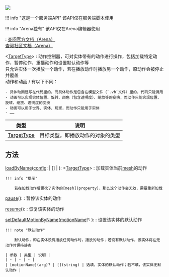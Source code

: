 <a href="https://github.com/qndm"><img src="https://img.shields.io/badge/%E8%B4%A1%E7%8C%AE%E8%80%85-qndm-blue"></img></a>

!!! info "这是一个服务端API"
    该API仅在服务端脚本使用

!!! info "Arena独有"
    该API仅在Arena编辑器使用

:   [查阅官方文档（Arena）](https://box3.yuque.com/staff-khn556/wupvz3/dikrnsd8s0c3zuoc)  
    [查阅社区文档（Arena）](https://www.yuque.com/box3lab/api/mddbf91xi6753mxg)

[](GameMotionController)<[TargetType](typeArg)>
:   [](GameMotionController)动作控制器，可对[](GameEntity)实体带有的动作进行操作，包括加载特定动作，暂停动作，重播动作和设置默认动作等  
    [](GameMotionController)只允许实体一次播放一个动作，若在播放动作时播放另一个动作，原动作会被停止并覆盖  
    动作[](GameMotionController)和动画[](Box3Animation) / [](GameAnimation)有以下不同：

    - 具体动画是写在代码里的，而具体动作是包含在模型文件（`.vb`文件）里的，代码只能调用
    - 动画可以实现实体位置、旋转、颜色（包含透明度）、缩放等的变换，而动作只能实现位置、旋转、缩放、透明度的变换
    - 动画可以用于世界、实体、玩家，而动作只能用于实体
    - ……

| 类型 | 说明 |
| - | - |
| [TargetType](typeArg) | 目标类型，即播放动作的对象的类型 |

## 方法
[loadByName](method)([config](arg): [](string) | [](GameMotionConfig)[] | [](GameMotionClipConfig)): [](GameMotionHandler)<[TargetType](typeArg)>
:   加载实体当前[mesh](property)的动作

    !!! info "提示"

        若在加载动作后更改了实体的[mesh](property)，那么这个动作会无效，需要重新加载

[pause](method)(): [](void)
:   暂停该实体的动作

[resume](method)(): [](void)
:   恢复该实体的动作

[setDefaultMotionByName](method)([motionName](arg)?: [](string)): [](void)
:   设置该实体的默认动作

    !!! note "默认动作"

        默认动作，即在实体没有播放任何动作时，播放的动作；若没有默认动作，该实体将在无动作时保持静态

    | 参数 | 类型 | 说明 |
    | - | - | - |
    | [motionName](arg)? | [](string) | 选填，实体的默认动作；若不填，该实体无默认动作 |
